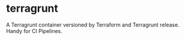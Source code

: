 # terragrunt
A Terragrunt container versioned by Terraform and Terragrunt release. Handy for CI Pipelines.
